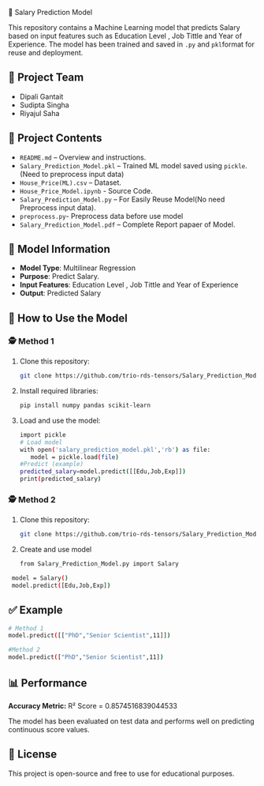 💸 Salary Prediction Model

This repository contains a Machine Learning model that predicts Salary based on input features such as Education Level , Job Tittle and Year of Experience. The model has been trained and saved in `.py` and `pkl`format for reuse and deployment.

## 👥 Project Team
- Dipali Gantait
- Sudipta Singha
- Riyajul Saha

## 📁 Project Contents

- `README.md` – Overview and instructions.
- `Salary_Prediction_Model.pkl` – Trained ML model saved using `pickle`.(Need to preprocess input data)
- `House_Price(ML).csv` – Dataset.
- `House_Price_Model.ipynb` - Source Code.
- `Salary_Prediction_Model.py` – For Easily Reuse Model(No need Preprocess input data).
- `preprocess.py`- Preprocess data before use model
- `Salary_Prediction_Model.pdf` – Complete Report papaer of Model.

## 🧠 Model Information

- **Model Type**: Multilinear Regression
- **Purpose**: Predict Salary.
- **Input Features**:  Education Level , Job Tittle and Year of Experience
- **Output**: Predicted Salary

## 🧪 How to Use the Model
### 🕵️ Method 1

1. Clone this repository:
   ```bash
   git clone https://github.com/trio-rds-tensors/Salary_Prediction_Model.git

2. Install required libraries:
   ```bash
   pip install numpy pandas scikit-learn
3. Load and use the model:
   ```bash
   import pickle
   # Load model
   with open('salary_prediction_model.pkl','rb') as file:
      model = pickle.load(file)
   #Predict (example)
   predicted_salary=model.predict([[Edu,Job,Exp]])
   print(predicted_salary)
### 🕵️ Method 2
1. Clone this repository:
   ```bash
   git clone https://github.com/trio-rds-tensors/Salary_Prediction_Model.git
2. Create and use model
   ```bash
   from Salary_Prediction_Model.py import Salary
  ```bash
   model = Salary()
   model.predict([Edu,Job,Exp])
```
## ✅ Example
   ```bash
   # Method 1
   model.predict([["PhD","Senior Scientist",11]])
```
  ```bash
#Method 2
  model.predict(["PhD","Senior Scientist",11])
```
## 📊 Performance
**Accuracy Metric:** R² Score = 0.8574516839044533

The model has been evaluated on test data and performs well on predicting continuous score values.

## 📜 License
This project is open-source and free to use for educational purposes.
